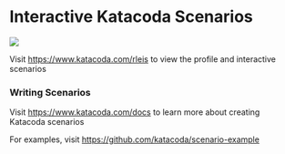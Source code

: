 # Interactive Katacoda Scenarios

[![](http://shields.katacoda.com/katacoda/rleis/count.svg)](https://www.katacoda.com/rleis "Get your profile on Katacoda.com")

Visit https://www.katacoda.com/rleis to view the profile and interactive scenarios

### Writing Scenarios
Visit https://www.katacoda.com/docs to learn more about creating Katacoda scenarios

For examples, visit https://github.com/katacoda/scenario-example
